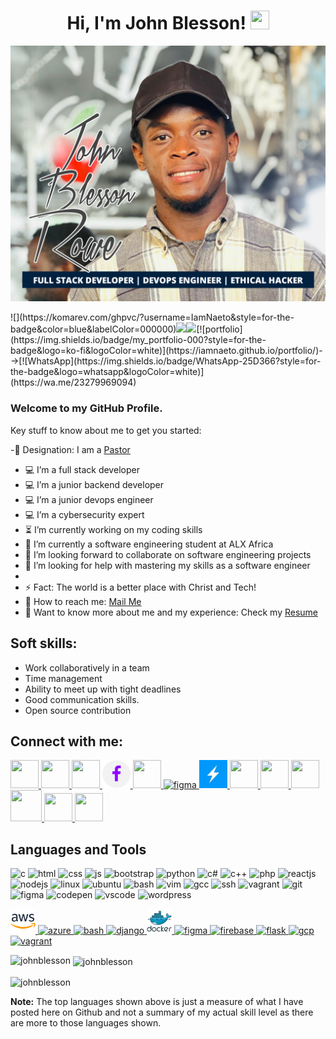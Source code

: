<h1 align="center">
Hi, I'm John Blesson! <img src="https://raw.githubusercontent.com/MartinHeinz/MartinHeinz/master/wave.gif" width="30px" height="30px">
</h1>

![image](Johnblesson.jpg)
<!-->
![](https://komarev.com/ghpvc/?username=IamNaeto&style=for-the-badge&color=blue&labelColor=000000)<a href="https://www.github.com/Johnblesson" target="_blank" rel="noreferrer"><img
src="https://img.shields.io/github/followers/IamNaeto?logo=github&style=for-the-badge&color=0C7DBE&labelColor=000000" /></a><a href="https://twitter.com/BlessonRowe" target="_blank" rel="noreferrer"><img
src="https://img.shields.io/twitter/follow/naetocharlie?logo=twitter&style=for-the-badge&color=0C7DBE&labelColor=000000"
/></a>[![portfolio](https://img.shields.io/badge/my_portfolio-000?style=for-the-badge&logo=ko-fi&logoColor=white)](https://iamnaeto.github.io/portfolio/)-->[![WhatsApp](https://img.shields.io/badge/WhatsApp-25D366?style=for-the-badge&logo=whatsapp&logoColor=white)](https://wa.me/23279969094)

### Welcome to my GitHub Profile. ###

Key stuff to know about me to get you started:

-🌱 Designation: I am a <a href="https://www.facebook.com/profile.php?id=100066741995684">Pastor</a>
- 💻 I’m a full stack developer
- 💻 I’m a junior backend developer
- 💻 I’m a junior devops engineer
- 💻 I’m a cybersecurity expert
- ⏳ I’m currently working on my coding skills
- 🌱 I’m currently a software engineering student at ALX Africa
- 👯 I’m looking forward to collaborate on software engineering projects
- 🤔 I’m looking for help with mastering my skills as a software engineer
- 
- ⚡ Fact: The world is a better place with Christ and Tech!
- 📧 How to reach me: [Mail Me](mailto:johnblessonrowe@gmail.com)
- 📝 Want to know more about me and my experience: Check my [Resume](https://john-blesson-s-resume-johnblesson.vercel.app/)

## Soft skills: ##
- Work collaboratively in a team
- Time management
- Ability to meet up with tight deadlines
- Good communication skills.
- Open source contribution

## Connect with me: ##

<a href="https://www.linkedin.com/in/john-blesson-rowe-59a935240/" target="blank">
<img src="https://cdn.jsdelivr.net/gh/devicons/devicon/icons/linkedin/linkedin-original.svg" width="45" height="45"/>
</a>

<a href="https://twitter.com/BlessonRowe/" target="blank">
<img src="https://cdn.jsdelivr.net/gh/devicons/devicon/icons/twitter/twitter-original.svg" width="45" height="45"/>
</a>

<a href="https://instagram.com/iamjohnblessonrowe/" target="blank">
<img src="https://upload.wikimedia.org/wikipedia/commons/thumb/9/96/Instagram.svg/512px-Instagram.svg.png?20170725025253" width="45" height="45"/>
</a>

<a href="https://www.facebook.com/johnblesson.rowe/" target="blank">
<img src="facebook.eaae23d6.png" width="45" height="45"/>
</a>

<a href="https://stackoverflow.com/users/19994048/john-blesson-rowe" target="blank">
 <img src="https://upload.wikimedia.org/wikipedia/commons/thumb/e/ef/Stack_Overflow_icon.svg/512px-Stack_Overflow_icon.svg.png?20190716190036" width="45" height="45"/>
</a>

<a href="https://www.figma.com/file/K803LsB427m6k6MtdzAzYo/Untitled?type=design&node-id=0%3A1&mode=design&t=AL9i2h1ZnbyuKjlu-1" target="blank">
 <img src="https://cdn.jsdelivr.net/gh/devicons/devicon/icons/figma/figma-original.svg" alt="figma" width="45" height="45"/>
</a>

<a href="https://stackblitz.com/@Johnblesson" target="blank">
 <img src="download.jpeg" width="45" height="45"/>
</a>

<a href="https://replit.com/@John-BlessonBle" target="blank">
 <img src="https://upload.wikimedia.org/wikipedia/commons/thumb/b/b2/Repl.it_logo.svg/512px-Repl.it_logo.svg.png?20190414162605" width="45" height="45"/>
</a>

<a href="https://codepen.io/Johnblesson" target="blank">
 <img src="https://cdn.jsdelivr.net/gh/devicons/devicon/icons/codepen/codepen-plain.svg" width="45" height="45"/>
</a>
 
 <a href="https://codesandbox.io/u/johnblesson" target="blank">
 <img src="https://cdn.iconscout.com/icon/free/png-256/code-sandbox-3445516-2878443.png" width="45" height="45"/>
 </a>

<a href="https://www.sololearn.com/profile/27074248" target="blank">
<img src="https://blob.sololearn.com/avatars/sololearn.png" width="50" height="50"/>
</a>

<a href="https://dev.to/johnblesson" target="blank">
<img src="https://res.cloudinary.com/practicaldev/image/fetch/s--R9qwOwpC--/c_limit%2Cf_auto%2Cfl_progressive%2Cq_auto%2Cw_880/https://thepracticaldev.s3.amazonaws.com/i/78hs31fax49uwy6kbxyw.png" width="45" height="45"/> 
 </a>

<a href="https://www.frontendmentor.io/profile/Johnblesson" target="blank">
<img src="https://seeklogo.com/images/F/frontend-mentor-logo-DD85EFE0E9-seeklogo.com.png" width="45" height="45"/>
</a>

<!--<a href="https://app.netlify.com/teams/iamnaeto/overview">
<img src="https://cdn.iconscout.com/icon/free/png-128/netlify-3628945-3030170.png" width="45" height="45"/>
</a>-->


<h2>Languages and Tools</h2>
<p align="left">
<img src="https://cdn.jsdelivr.net/gh/devicons/devicon/icons/c/c-original.svg" alt="c" width="45" height="45"/> 
<img src="https://cdn.jsdelivr.net/gh/devicons/devicon/icons/html5/html5-original-wordmark.svg" alt="html" width="45" height="45"/>
<img src="https://cdn.jsdelivr.net/gh/devicons/devicon/icons/css3/css3-original-wordmark.svg" alt="css" width="45" height="45"/>
<img src="https://cdn.jsdelivr.net/gh/devicons/devicon/icons/javascript/javascript-original.svg" alt="js" width="45" height="45"/> 
<img src="https://cdn.jsdelivr.net/gh/devicons/devicon/icons/bootstrap/bootstrap-original-wordmark.svg" alt="bootstrap" width="45" height="45"/>
<img src="https://cdn.jsdelivr.net/gh/devicons/devicon/icons/python/python-original.svg" alt="python" width="45" height="45"/>
<img src="https://cdn.jsdelivr.net/gh/devicons/devicon/icons/csharp/csharp-original.svg" alt="c#" width="45" height="45"/>
<img src="https://cdn.jsdelivr.net/gh/devicons/devicon/icons/cplusplus/cplusplus-original.svg" alt="c++" width="45" height="45"/>
<img src="https://cdn.jsdelivr.net/gh/devicons/devicon/icons/php/php-original.svg" alt="php" width="45" height="45"/>
<img src="https://cdn.jsdelivr.net/gh/devicons/devicon/icons/react/react-original-wordmark.svg" alt="reactjs" width="45" height="45"/>
<img src="https://cdn.jsdelivr.net/gh/devicons/devicon/icons/nodejs/nodejs-original.svg" alt="nodejs" width="45" height="45"/>
<img src="https://cdn.jsdelivr.net/gh/devicons/devicon/icons/linux/linux-original.svg" alt="linux" width="45" height="45"/>
<img src="https://cdn.jsdelivr.net/gh/devicons/devicon/icons/ubuntu/ubuntu-plain-wordmark.svg" alt="ubuntu" width="45" height="45"/>
<img src="https://cdn.jsdelivr.net/gh/devicons/devicon/icons/bash/bash-original.svg" alt="bash" width="45" height="45"/> 
<img src="https://cdn.jsdelivr.net/gh/devicons/devicon/icons/vim/vim-original.svg" alt="vim" width="45" height="45"/>
<img src="https://cdn.jsdelivr.net/gh/devicons/devicon/icons/gcc/gcc-original.svg" alt="gcc" width="45" height="45"/>
<img src="https://cdn.jsdelivr.net/gh/devicons/devicon/icons/ssh/ssh-original-wordmark.svg" alt="ssh" width="45" height="45"/>
<img src="https://cdn.jsdelivr.net/gh/devicons/devicon/icons/vagrant/vagrant-original.svg" alt="vagrant" width="45" height="45"/> 
<img src="https://cdn.jsdelivr.net/gh/devicons/devicon/icons/git/git-original.svg" alt="git" width="45" height="45"/>
<img src="https://cdn.jsdelivr.net/gh/devicons/devicon/icons/figma/figma-original.svg" alt="figma" width="45" height="45"/>
<img src="https://cdn.jsdelivr.net/gh/devicons/devicon/icons/codepen/codepen-plain.svg" alt="codepen" width="45" height="45"/>
<img src="https://cdn.jsdelivr.net/gh/devicons/devicon/icons/vscode/vscode-original.svg" alt="vscode" width="45" height="45"/>
<img src="https://cdn.jsdelivr.net/gh/devicons/devicon/icons/wordpress/wordpress-original.svg" alt="wordpress" width="45" height="45"/>
</p>

<p align="left"> <a href="https://aws.amazon.com" target="_blank" rel="noreferrer"> <img src="https://raw.githubusercontent.com/devicons/devicon/master/icons/amazonwebservices/amazonwebservices-original-wordmark.svg" alt="aws" width="40" height="40"/> </a> <a href="https://azure.microsoft.com/en-in/" target="_blank" rel="noreferrer"> <img src="https://www.vectorlogo.zone/logos/microsoft_azure/microsoft_azure-icon.svg" alt="azure" width="40" height="40"/> </a> <a href="https://www.gnu.org/software/bash/" target="_blank" rel="noreferrer"> <img src="https://www.vectorlogo.zone/logos/gnu_bash/gnu_bash-icon.svg" alt="bash" width="40" height="40"/> </a> <a href="https://www.djangoproject.com/" target="_blank" rel="noreferrer"> <img src="https://cdn.worldvectorlogo.com/logos/django.svg" alt="django" width="40" height="40"/> </a> <a href="https://www.docker.com/" target="_blank" rel="noreferrer"> <img src="https://raw.githubusercontent.com/devicons/devicon/master/icons/docker/docker-original-wordmark.svg" alt="docker" width="40" height="40"/> </a> <a href="https://www.figma.com/" target="_blank" rel="noreferrer"> <img src="https://www.vectorlogo.zone/logos/figma/figma-icon.svg" alt="figma" width="40" height="40"/> </a> <a href="https://firebase.google.com/" target="_blank" rel="noreferrer"> <img src="https://www.vectorlogo.zone/logos/firebase/firebase-icon.svg" alt="firebase" width="40" height="40"/> </a> <a href="https://flask.palletsprojects.com/" target="_blank" rel="noreferrer"> <img src="https://www.vectorlogo.zone/logos/pocoo_flask/pocoo_flask-icon.svg" alt="flask" width="40" height="40"/> </a> <a href="https://cloud.google.com" target="_blank" rel="noreferrer"> <img src="https://www.vectorlogo.zone/logos/google_cloud/google_cloud-icon.svg" alt="gcp" width="40" height="40"/> </a> <a href="https://www.vagrantup.com/" target="_blank" rel="noreferrer"> <img src="https://www.vectorlogo.zone/logos/vagrantup/vagrantup-icon.svg" alt="vagrant" width="40" height="40"/> </a> </p>


<p><img align="left" src="https://github-readme-stats.vercel.app/api/top-langs?username=johnblesson&show_icons=true&locale=en&layout=compact" alt="johnblesson" /></p>

<p>&nbsp;<img align="center" src="https://github-readme-stats.vercel.app/api?username=johnblesson&show_icons=true&locale=en" alt="johnblesson" /></p>

<p><img align="center" src="https://github-readme-streak-stats.herokuapp.com/?user=johnblesson&" alt="johnblesson" /></p>

<b>Note:</b> The top languages shown above is just a measure of what I have posted here on Github and not a summary of my actual skill level as there are more to those languages shown.
